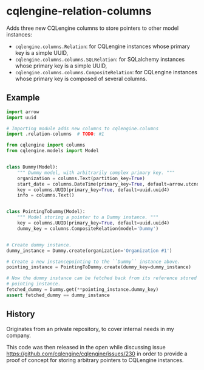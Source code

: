cqlengine-relation-columns
==========================

Adds three new CQLengine columns to store pointers to other model instances:

* `cqlengine.columns.Relation`: for CQLengine instances whose primary key is a simple UUID, 
* `cqlengine.columns.columns.SQLRelation`: for SQLalchemy instances whose primary key is a simple UUID, 
* `cqlengine.columns.columns.CompositeRelation`: for CQLengine instances whose primary key is composed of several columns.


Example
-------

```python
import arrow
import uuid

# Importing module adds new columns to cqlengine.columns
import .relation-columns  # TODO: #1

from cqlengine import columns
from cqlengine.models import Model


class Dummy(Model):
    """ Dummy model, with arbitrarily complex primary key. """
    organization = columns.Text(partition_key=True)
    start_date = columns.DateTime(primary_key=True, default=arrow.utcnow)
    key = columns.UUID(primary_key=True, default=uuid.uuid4)
    info = columns.Text()


class PointingToDummy(Model):
    """ Model storing a pointer to a Dummy instance. """
    key = columns.UUID(primary_key=True, default=uuid.uuid4)
    dummy_key = columns.CompositeRelation(model='Dummy')


# Create dummy instance.
dummy_instance = Dummy.create(organization='Organization #1')

# Create a new instancepointing to the ``Dummy`` instance above.
pointing_instance = PointingToDummy.create(dummy_key=dummy_instance)

# Now the dummy instance can be fetched back from its reference stored in the
# pointing instance.
fetched_dummy = Dummy.get(**pointing_instance.dummy_key)
assert fetched_dummy == dummy_instance
```


History
-------

Originates from an private repository, to cover internal needs in my company.

This code was then released in the open while discussing issue
https://github.com/cqlengine/cqlengine/issues/230 in order to provide a proof of
concept for storing arbitrary pointers to CQLengine instances. 
